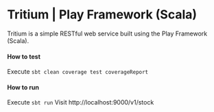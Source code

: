 # Tritium | Play Framework (Scala)
Tritium is a simple RESTful web service built using the Play Framework (Scala).

#### How to test
Execute `sbt clean coverage test coverageReport`

#### How to run
Execute `sbt run`
Visit http://localhost:9000/v1/stock

